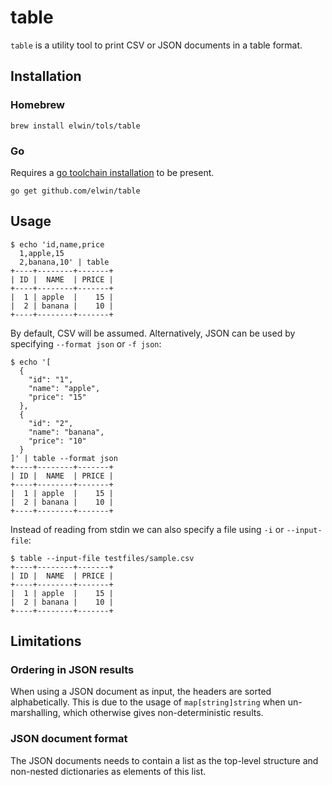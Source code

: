 # table
`table` is a utility tool to print CSV or JSON documents in a table format.

## Installation
### Homebrew
```console
brew install elwin/tols/table
```

### Go
Requires a [go toolchain installation](https://golang.org/doc/install) to be present.
```console
go get github.com/elwin/table
```

## Usage
```console
$ echo 'id,name,price
  1,apple,15
  2,banana,10' | table
+----+--------+-------+
| ID |  NAME  | PRICE |
+----+--------+-------+
|  1 | apple  |    15 |
|  2 | banana |    10 |
+----+--------+-------+
```

By default, CSV will be assumed. Alternatively, JSON can be used by specifying `--format json` or `-f json`:
```console
$ echo '[
  {
    "id": "1",
    "name": "apple",
    "price": "15"
  },
  {
    "id": "2",
    "name": "banana",
    "price": "10"
  }
]' | table --format json
+----+--------+-------+
| ID |  NAME  | PRICE |
+----+--------+-------+
|  1 | apple  |    15 |
|  2 | banana |    10 |
+----+--------+-------+
```

Instead of reading from stdin we can also specify a file using `-i` or `--input-file`:
```console
$ table --input-file testfiles/sample.csv
+----+--------+-------+
| ID |  NAME  | PRICE |
+----+--------+-------+
|  1 | apple  |    15 |
|  2 | banana |    10 |
+----+--------+-------+
```

## Limitations
### Ordering in JSON results
When using a JSON document as input, the headers are sorted alphabetically. This is due to the usage of
`map[string]string` when un-marshalling, which otherwise gives non-deterministic results.

### JSON document format
The JSON documents needs to contain a list as the top-level structure and non-nested dictionaries as elements of this
list.

